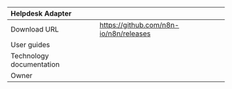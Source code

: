 | Helpdesk Adapter |                                                                                                                                                          |
| :------------------------ | :------------------------------------------------------------------------------------------------------------------------------------------------------- |
| Download  URL             | <https://github.com/n8n-io/n8n/releases>                                                                                              |
| User guides               |                                                                                                                                                           |
| Technology documentation  |                                                                                                                                                         |
| Owner                     |                                                                                                                                                     |

